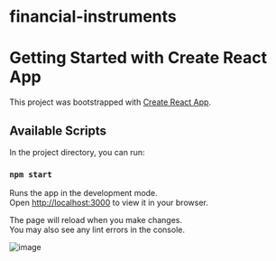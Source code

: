 # financial-instruments

# Getting Started with Create React App

This project was bootstrapped with [Create React App](https://github.com/facebook/create-react-app).

## Available Scripts

In the project directory, you can run:

### `npm start`

Runs the app in the development mode.\
Open [http://localhost:3000](http://localhost:3000) to view it in your browser.

The page will reload when you make changes.\
You may also see any lint errors in the console.

![image](https://github.com/swathi-m-r/financial-instruments/assets/38276023/fe442caf-aa82-43a4-b944-52a36997620e)




